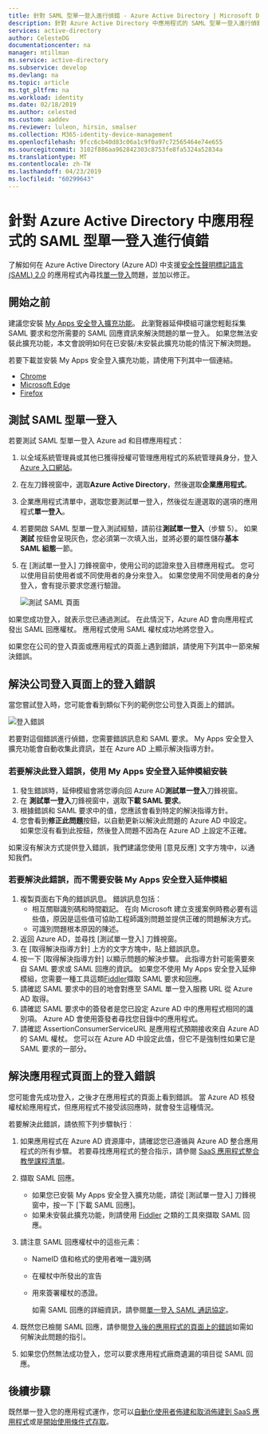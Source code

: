 ```yaml
---
title: 針對 SAML 型單一登入進行偵錯 - Azure Active Directory | Microsoft Docs
description: 針對 Azure Active Directory 中應用程式的 SAML 型單一登入進行偵錯。
services: active-directory
author: CelesteDG
documentationcenter: na
manager: mtillman
ms.service: active-directory
ms.subservice: develop
ms.devlang: na
ms.topic: article
ms.tgt_pltfrm: na
ms.workload: identity
ms.date: 02/18/2019
ms.author: celested
ms.custom: aaddev
ms.reviewer: luleon, hirsin, smalser
ms.collection: M365-identity-device-management
ms.openlocfilehash: 9fcc6cb40d83c06a1c9f0a97c72565464e74e655
ms.sourcegitcommit: 3102f886aa962842303c8753fe8fa5324a52834a
ms.translationtype: MT
ms.contentlocale: zh-TW
ms.lasthandoff: 04/23/2019
ms.locfileid: "60299643"
---
```

# <a name="debug-saml-based-single-sign-on-to-applications-in-azure-active-directory"></a>針對 Azure Active Directory 中應用程式的 SAML 型單一登入進行偵錯

了解如何在 Azure Active Directory (Azure AD) 中支援[安全性聲明標記語言 (SAML) 2.0](https://en.wikipedia.org/wiki/Security_Assertion_Markup_Language) 的應用程式內尋找[單一登入](../manage-apps/what-is-single-sign-on.md)問題，並加以修正。 

## <a name="before-you-begin"></a>開始之前

建議您安裝 [My Apps 安全登入擴充功能](../user-help/my-apps-portal-end-user-troubleshoot.md#im-having-trouble-installing-the-my-apps-secure-sign-in-extension)。 此瀏覽器延伸模組可讓您輕鬆採集 SAML 要求和您所需要的 SAML 回應資訊來解決問題的單一登入。 如果您無法安裝此擴充功能，本文會說明如何在已安裝/未安裝此擴充功能的情況下解決問題。

若要下載並安裝 My Apps 安全登入擴充功能，請使用下列其中一個連結。

- [Chrome](https://go.microsoft.com/fwlink/?linkid=866367)
- [Microsoft Edge](https://go.microsoft.com/fwlink/?linkid=845176)
- [Firefox](https://go.microsoft.com/fwlink/?linkid=866366)


## <a name="test-saml-based-single-sign-on"></a>測試 SAML 型單一登入

若要測試 SAML 型單一登入 Azure ad 和目標應用程式：

1. 以全域系統管理員或其他已獲得授權可管理應用程式的系統管理員身分，登入 [Azure 入口網站](https://portal.azure.com)。
1. 在左刀鋒視窗中，選取**Azure Active Directory**，然後選取**企業應用程式**。 
1. 企業應用程式清單中，選取您要測試單一登入，然後從左邊選取的選項的應用程式**單一登入**。
1. 若要開啟 SAML 型單一登入測試經驗，請前往**測試單一登入**（步驟 5）。 如果**測試** 按鈕會呈現灰色，您必須第一次填入出，並將必要的屬性儲存**基本 SAML 組態**一節。
1. 在 [測試單一登入] 刀鋒視窗中，使用公司的認證來登入目標應用程式。 您可以使用目前使用者或不同使用者的身分來登入。 如果您使用不同使用者的身分登入，會有提示要求您進行驗證。

    ![測試 SAML 頁面](./media/howto-v1-debug-saml-sso-issues/test-single-sign-on.png)


如果您成功登入，就表示您已通過測試。 在此情況下，Azure AD 會向應用程式發出 SAML 回應權杖。 應用程式使用 SAML 權杖成功地將您登入。

如果您在公司的登入頁面或應用程式的頁面上遇到錯誤，請使用下列其中一節來解決錯誤。


## <a name="resolve-a-sign-in-error-on-your-company-sign-in-page"></a>解決公司登入頁面上的登入錯誤

當您嘗試登入時，您可能會看到類似下列的範例您公司登入頁面上的錯誤。

![登入錯誤](./media/howto-v1-debug-saml-sso-issues/error.png)

若要對這個錯誤進行偵錯，您需要錯誤訊息和 SAML 要求。 My Apps 安全登入擴充功能會自動收集此資訊，並在 Azure AD 上顯示解決指導方針。 

### <a name="to-resolve-the-sign-in-error-with-the-my-apps-secure-sign-in-extension-installed"></a>若要解決此登入錯誤，使用 My Apps 安全登入延伸模組安裝

1. 發生錯誤時，延伸模組會將您導向回 Azure AD**測試單一登入**刀鋒視窗。 
1. 在 **測試單一登入**刀鋒視窗中，選取**下載 SAML 要求**。 
1. 根據錯誤和 SAML 要求中的值，您應該會看到特定的解決指導方針。
1. 您會看到**修正此問題**按鈕，以自動更新以解決此問題的 Azure AD 中設定。 如果您沒有看到此按鈕，然後登入問題不因為在 Azure AD 上設定不正確。

如果沒有解決方式提供登入錯誤，我們建議您使用 [意見反應] 文字方塊中，以通知我們。

### <a name="to-resolve-the-error-without-installing-the-my-apps-secure-sign-in-extension"></a>若要解決此錯誤，而不需要安裝 My Apps 安全登入延伸模組

1. 複製頁面右下角的錯誤訊息。 錯誤訊息包括：
    - 相互關聯識別碼和時間戳記。 在向 Microsoft 建立支援案例時務必要有這些值，原因是這些值可協助工程師識別問題並提供正確的問題解決方式。
    - 可識別問題根本原因的陳述。
1. 返回 Azure AD，並尋找 [測試單一登入] 刀鋒視窗。
1. 在 [取得解決指導方針] 上方的文字方塊中，貼上錯誤訊息。
1. 按一下 [取得解決指導方針] 以顯示問題的解決步驟。 此指導方針可能需要來自 SAML 要求或 SAML 回應的資訊。 如果您不使用 My Apps 安全登入延伸模組，您需要一種工具這類[Fiddler](https://www.telerik.com/fiddler)擷取 SAML 要求和回應。
1. 請確認 SAML 要求中的目的地會對應至 SAML 單一登入服務 URL 從 Azure AD 取得。
1. 請確認 SAML 要求中的簽發者是您已設定 Azure AD 中的應用程式相同的識別項。 Azure AD 會使用簽發者尋找您目錄中的應用程式。
1. 請確認 AssertionConsumerServiceURL 是應用程式預期接收來自 Azure AD 的 SAML 權杖。 您可以在 Azure AD 中設定此值，但它不是強制性如果它是 SAML 要求的一部分。


## <a name="resolve-a-sign-in-error-on-the-application-page"></a>解決應用程式頁面上的登入錯誤

您可能會先成功登入，之後才在應用程式的頁面上看到錯誤。 當 Azure AD 核發權杖給應用程式，但應用程式不接受該回應時，就會發生這種情況。   

若要解決此錯誤，請依照下列步驟執行︰

1. 如果應用程式在 Azure AD 資源庫中，請確認您已遵循與 Azure AD 整合應用程式的所有步驟。 若要尋找應用程式的整合指示，請參閱 [SaaS 應用程式整合教學課程清單](../saas-apps/tutorial-list.md)。
1. 擷取 SAML 回應。
    - 如果您已安裝 My Apps 安全登入擴充功能，請從 [測試單一登入] 刀鋒視窗中，按一下 [下載 SAML 回應]。
    - 如果未安裝此擴充功能，則請使用 [Fiddler](https://www.telerik.com/fiddler) 之類的工具來擷取 SAML 回應。 
1. 請注意 SAML 回應權杖中的這些元素：
   - NameID 值和格式的使用者唯一識別碼
   - 在權杖中所發出的宣告
   - 用來簽署權杖的憑證。 

     如需 SAML 回應的詳細資訊，請參閱[單一登入 SAML 通訊協定](single-sign-on-saml-protocol.md)。

1. 既然您已檢閱 SAML 回應，請參閱[登入後的應用程式的頁面上的錯誤](../manage-apps/application-sign-in-problem-application-error.md)如需如何解決此問題的指引。 
1. 如果您仍然無法成功登入，您可以要求應用程式廠商遺漏的項目從 SAML 回應。


## <a name="next-steps"></a>後續步驟

既然單一登入您的應用程式運作，您可以[自動化使用者佈建和取消佈建到 SaaS 應用程式](../manage-apps/user-provisioning.md)或是[開始使用條件式存取](../conditional-access/app-based-conditional-access.md)。
